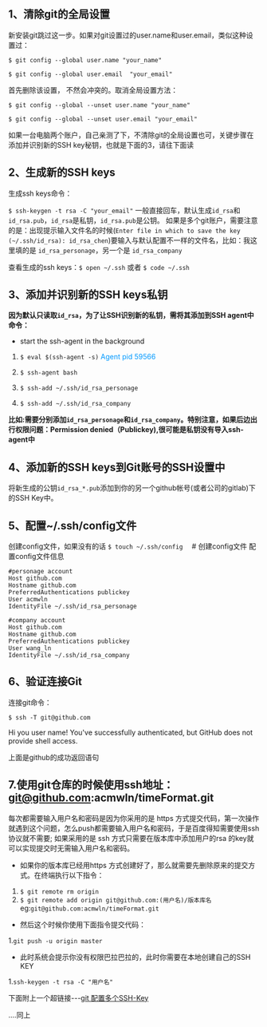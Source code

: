 ## 1、清除git的全局设置
新安装git跳过这一步。如果对git设置过的user.name和user.email，类似这种设置过：

`$ git config --global user.name "your_name"  `

`$ git config --global user.email  "your_email"`

首先删除该设置， 不然会冲突的。取消全局设置方法：

`$ git config --global --unset user.name "your_name" ` 

`$ git config --global --unset user.email "your_email"`

如果一台电脑两个账户，自己亲测了下，不清除git的全局设置也可，关键步骤在添加并识别新的SSH key秘钥，也就是下面的3，请往下面读

## 2、生成新的SSH keys
生成ssh keys命令：

`$ ssh-keygen -t rsa -C "your_email"`
一般直接回车，默认生成`id_rsa`和`id_rsa.pub`，`id_rsa`是私钥，`id_rsa.pub`是公钥。
如果是多个git账户，需要注意的是：出现提示输入文件名的时候(`Enter file in which to save the key (~/.ssh/id_rsa): id_rsa_chen`)要输入与默认配置不一样的文件名，比如：我这里填的是 `id_rsa_personage`，另一个是 `id_rsa_company`

查看生成的ssh keys：`$ open ~/.ssh` 或者 `$ code ~/.ssh`      


## 3、添加并识别新的SSH keys私钥
<b>因为默认只读取`id_rsa`，为了让SSH识别新的私钥，需将其添加到SSH agent中 
命令：</b>
- start the ssh-agent in the background
1. `$ eval $(ssh-agent -s)` 
  <font color=#0099ff>Agent pid 59566</font>  

2. `$ ssh-agent bash`  

3. `$ ssh-add ~/.ssh/id_rsa_personage`  

4. `$ ssh-add ~/.ssh/id_rsa_company`  

<b>比如:需要分别添加`id_rsa_personage`和`id_rsa_company`。特别注意，如果后边出行权限问题：Permission denied（Publickey),很可能是私钥没有导入ssh-agent中</b>

## 4、添加新的SSH keys到Git账号的SSH设置中
将新生成的公钥`id_rsa_*.pub`添加到你的另一个github帐号(或者公司的gitlab)下的SSH Key中。 

## 5、配置~/.ssh/config文件
创建config文件，如果没有的话
`$ touch ~/.ssh/config  `      # 创建config文件
配置config文件信息
```config
#personage account  
Host github.com  
Hostname github.com  
PreferredAuthentications publickey
User acmwln  
IdentityFile ~/.ssh/id_rsa_personage
  
#company account  
Host github.com  
Hostname github.com  
PreferredAuthentications publickey
User wang_ln  
IdentityFile ~/.ssh/id_rsa_company
```

## 6、验证连接Git
连接git命令：

`$ ssh -T git@github.com`  

Hi you user name! You've successfully authenticated, but GitHub does not provide shell access.  

 上面是github的成功返回语句

## 7.使用git仓库的时候使用ssh地址：git@github.com:acmwln/timeFormat.git 
每次都需要输入用户名和密码是因为你采用的是 https 方式提交代码，第一次操作就遇到这个问题，怎么push都需要输入用户名和密码，于是百度得知需要使用ssh协议就不需要; 如果采用的是 ssh 方式只需要在版本库中添加用户的rsa 的key就可以实现提交时无需输入用户名和密码。

- 如果你的版本库已经用https 方式创建好了，那么就需要先删除原来的提交方式。在终端执行以下指令：  

1. `$ git remote rm origin`
2. `$ git remote add origin git@github.com:(用户名)/版本库名`  eg:`git@github.com:acmwln/timeFormat.git`

- 然后这个时候你使用下面指令提交代码：  

1.`git push -u origin master`

- 此时系统会提示你没有权限巴拉巴拉的，此时你需要在本地创建自己的SSH KEY

1.`ssh-keygen -t rsa -C "用户名"`


下面附上一个超链接---[git 配置多个SSH-Key](https://blog.csdn.net/dqchouyang/article/details/54898910)

....同上